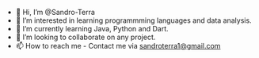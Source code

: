 - 👋 Hi, I’m @Sandro-Terra
- 👀 I’m interested in learning programmming languages and data analysis.
- 🌱 I’m currently learning Java, Python and Dart.
- 💞️ I’m looking to collaborate on any project.
- 📫 How to reach me - Contact me via sandroterra1@gmail.com

<!---
Sandro-Terra/Sandro-Terra is a ✨ special ✨ repository because its `README.md` (this file) appears on your GitHub profile.
You can click the Preview link to take a look at your changes.
--->
